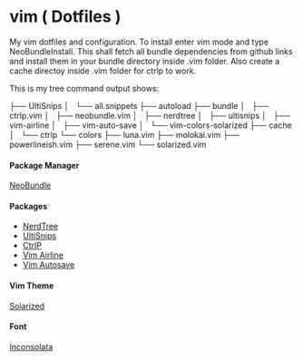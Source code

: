 vim ( Dotfiles )
===============

My vim dotfiles and configuration. To install enter vim mode and type
NeoBundleInstall. This shall fetch all bundle dependencies from github links and install them in your bundle directory inside .vim folder. Also
create a cache directoy inside .vim folder for ctrlp to work.

This is my tree command output shows:

├── UltiSnips
│   └── all.snippets
├── autoload
├── bundle
│   ├── ctrlp.vim
│   ├── neobundle.vim
│   ├── nerdtree
│   ├── ultisnips
│   ├── vim-airline
│   ├── vim-auto-save
│   └── vim-colors-solarized
├── cache
│   └── ctrlp
└── colors
    ├── luna.vim
    ├── molokai.vim
    ├── powerlineish.vim
    ├── serene.vim
    └── solarized.vim

#### Package Manager
[NeoBundle](https://github.com/Shougo/neobundle.vim)


#### Packages
* [NerdTree](https://github.com/scrooloose/nerdtree)
* [UltiSnips](https://github.com/SirVer/ultisnips)
* [CtrlP](http://kien.github.io/ctrlp.vim/)
* [Vim Airline](https://github.com/bling/vim-airline)
* [Vim Autosave](https://github.com/vim-scripts/vim-auto-save)

#### Vim Theme
[Solarized](https://github.com/altercation/vim-colors-solarized)

#### Font
[Inconsolata](http://levien.com/type/myfonts/inconsolata.html)



